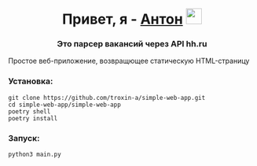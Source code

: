 <h1 align="center">Привет, я - <a href="https://t.me/anton_pashinov" target="_blank">Антон</a> 
<img src="https://github.com/blackcater/blackcater/raw/main/images/Hi.gif" height="32"/></h1>
<h3 align="center">Это парсер вакансий через API hh.ru </h3>

Простое веб-приложение, возвращющее статическую HTML-страницу

<h3>Установка:</h3>
<code>git clone https://github.com/troxin-a/simple-web-app.git</code></br>
<code>cd simple-web-app/simple-web-app</code></br>
<code>poetry shell</code></br>
<code>poetry install</code>

<h3>Запуск:</h3>
<code>python3 main.py</code>
